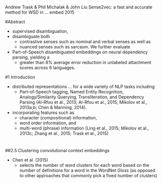 Andrew Trask & Phil Michalak & John Liu
Sense2vec: a fast and accurate method for WSD in ... embed
2015

#Abstract

* supervised disambiguation,
* disambiguate both 
  * contrastive senses such as nominal and verbal senses as well as 
  * nuanced senses such as sarcasm. We further evaluate
* Part-of-Speech disambiguated embeddings on neural dependency parsing,
  yielding a 
  * greater than 8% average error reduction in unlabeled attachment scores
    across 6 languages.

#1 Introduction

* distributed representations ... for a wide variety of NLP tasks including 
  * Part-of-Speech tagging, Named Entity Recognition, Analogy/Similarity
    Querying, Transliteration, and Dependency Parsing (Al-Rfou et al., 2013;
    Al-Rfou et al., 2015; Mikolov et al., 2013a;b; Chen & Manning, 2014).
* incorporating features such as 
  * character (compositional) information, 
  * word order information, and
  * multi-word (phrase) information (Ling et al., 2015; Mikolov et al., 2013c;
    Zhang et al., 2015; Trask et al., 2015)

#

##2.5 Clustering convolutional context embeddings

* Chen et al. (2015) 
  * selects the number of word clusters for each word based on the number of
    definitions for a word in the WordNet Gloss (as opposed to other
    approaches that commonly pick a fixed number of clusters)
